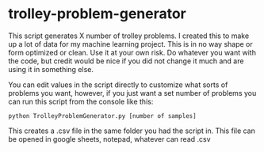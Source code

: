 # trolley-problem-generator
This script generates X number of trolley problems. I created this to make up a lot of data for my machine learning project. This is in no way shape or form optimized or clean. Use it at your own risk. Do whatever you want with the code, but credit would be nice if you did not change it much and are using it in something else.

You can edit values in the script directly to customize what sorts of problems you want, however, if you just want a set number of problems you can run this script from the console like this:
```
python TrolleyProblemGenerator.py [number of samples]
```
This creates a .csv file in the same folder you had the script in. This file can be opened in google sheets, notepad, whatever can read .csv
